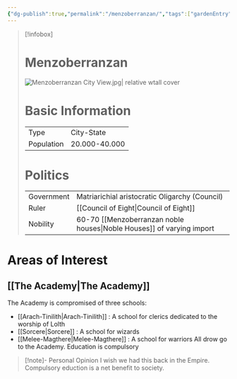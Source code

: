 ```yaml
---
{"dg-publish":true,"permalink":"/menzoberranzan/","tags":["gardenEntry"]}
---
```



>[!infobox]
> # Menzoberranzan
> ![Menzoberranzan City View.jpg| relative wtall cover](/img/user/Menzoberranzan%20City%20View.jpg)
># Basic Information
> |  |   |
> | ---- | --- |
> | Type | City-State |
> | Population | 20.000-40.000 |  
> # Politics
>  |  |   |
> | ---- | --- |
> | Government | Matriarichial aristocratic Oligarchy (Council) |
> | Ruler | [[Council of Eight\|Council of Eight]] |
> | Nobility | 60-70 [[Menzoberranzan noble houses\|Noble Houses]] of varying import |



# Areas of Interest
## [[The Academy\|The Academy]]
The Academy is compromised of three schools:
- [[Arach-Tinilith\|Arach-Tinilith]] : A school for clerics dedicated to the worship of Lolth
- [[Sorcere\|Sorcere]] : A school for wizards
- [[Melee-Magthere\|Melee-Magthere]] : A school for warriors
All drow go to the Academy. Education is compulsory
> [!note]- Personal Opinion
> I wish we had this back in the Empire. Compulsory eduction is a net benefit to society.
